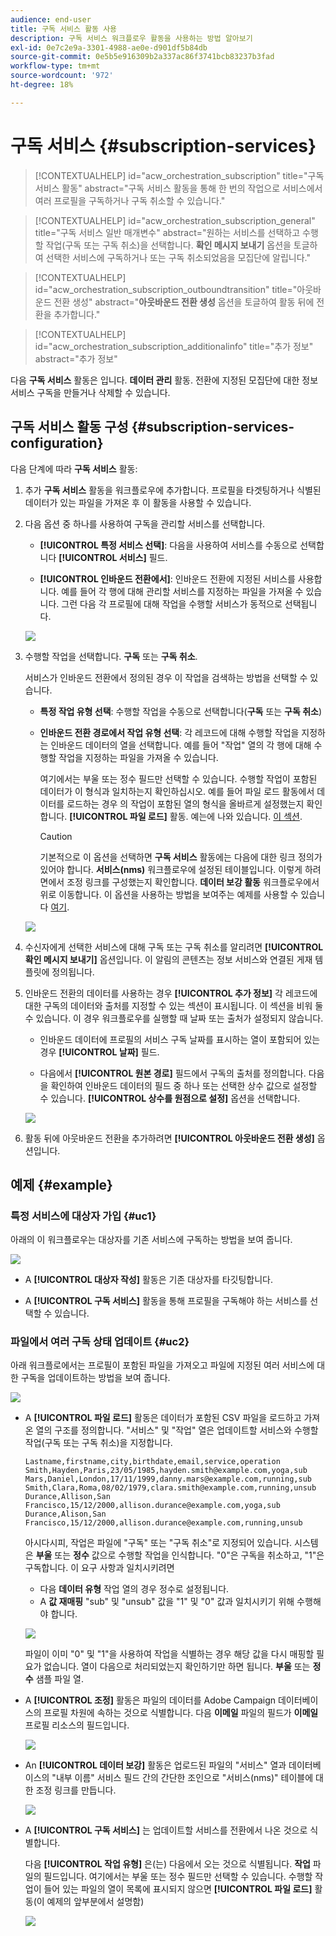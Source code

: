 ```yaml
---
audience: end-user
title: 구독 서비스 활동 사용
description: 구독 서비스 워크플로우 활동을 사용하는 방법 알아보기
exl-id: 0e7c2e9a-3301-4988-ae0e-d901df5b84db
source-git-commit: 0e5b5e916309b2a337ac86f3741bcb83237b3fad
workflow-type: tm+mt
source-wordcount: '972'
ht-degree: 18%

---
```


# 구독 서비스 {#subscription-services}

>[!CONTEXTUALHELP]
>id="acw_orchestration_subscription"
>title="구독 서비스 활동"
>abstract="구독 서비스 활동을 통해 한 번의 작업으로 서비스에서 여러 프로필을 구독하거나 구독 취소할 수 있습니다."

>[!CONTEXTUALHELP]
>id="acw_orchestration_subscription_general"
>title="구독 서비스 일반 매개변수"
>abstract="원하는 서비스를 선택하고 수행할 작업(구독 또는 구독 취소)을 선택합니다. **확인 메시지 보내기** 옵션을 토글하여 선택한 서비스에 구독하거나 또는 구독 취소되었음을 모집단에 알립니다."

>[!CONTEXTUALHELP]
>id="acw_orchestration_subscription_outboundtransition"
>title="아웃바운드 전환 생성"
>abstract="**아웃바운드 전환 생성** 옵션을 토글하여 활동 뒤에 전환을 추가합니다."

>[!CONTEXTUALHELP]
>id="acw_orchestration_subscription_additionalinfo"
>title="추가 정보"
>abstract="추가 정보"

다음 **구독 서비스** 활동은 입니다. **데이터 관리** 활동. 전환에 지정된 모집단에 대한 정보 서비스 구독을 만들거나 삭제할 수 있습니다.

## 구독 서비스 활동 구성 {#subscription-services-configuration}

다음 단계에 따라 **구독 서비스** 활동:

1. 추가 **구독 서비스** 활동을 워크플로우에 추가합니다. 프로필을 타겟팅하거나 식별된 데이터가 있는 파일을 가져온 후 이 활동을 사용할 수 있습니다.

1. 다음 옵션 중 하나를 사용하여 구독을 관리할 서비스를 선택합니다.

   * **[!UICONTROL 특정 서비스 선택]**: 다음을 사용하여 서비스를 수동으로 선택합니다 **[!UICONTROL 서비스]** 필드.

   * **[!UICONTROL 인바운드 전환에서]**: 인바운드 전환에 지정된 서비스를 사용합니다. 예를 들어 각 행에 대해 관리할 서비스를 지정하는 파일을 가져올 수 있습니다. 그런 다음 각 프로필에 대해 작업을 수행할 서비스가 동적으로 선택됩니다.

   ![](../assets/workflow-subscription-service.png)

1. 수행할 작업을 선택합니다. **구독** 또는 **구독 취소**.

   서비스가 인바운드 전환에서 정의된 경우 이 작업을 검색하는 방법을 선택할 수 있습니다.

   * **특정 작업 유형 선택**: 수행할 작업을 수동으로 선택합니다(**구독** 또는 **구독 취소**)

   * **인바운드 전환 경로에서 작업 유형 선택**: 각 레코드에 대해 수행할 작업을 지정하는 인바운드 데이터의 열을 선택합니다. 예를 들어 &quot;작업&quot; 열의 각 행에 대해 수행할 작업을 지정하는 파일을 가져올 수 있습니다.

     여기에서는 부울 또는 정수 필드만 선택할 수 있습니다. 수행할 작업이 포함된 데이터가 이 형식과 일치하는지 확인하십시오. 예를 들어 파일 로드 활동에서 데이터를 로드하는 경우 의 작업이 포함된 열의 형식을 올바르게 설정했는지 확인합니다. **[!UICONTROL 파일 로드]** 활동. 예는에 나와 있습니다. [이 섹션](#uc2).

     >[!CAUTION]
     >
     >기본적으로 이 옵션을 선택하면 **구독 서비스** 활동에는 다음에 대한 링크 정의가 있어야 합니다. **서비스(nms)** 워크플로우에 설정된 테이블입니다. 이렇게 하려면에서 조정 링크를 구성했는지 확인합니다. **데이터 보강 활동** 워크플로우에서 위로 이동합니다. 이 옵션을 사용하는 방법을 보여주는 예제를 사용할 수 있습니다 [여기](#uc2).

   ![](../assets/workflow-subscription-service-inbound.png)

1. 수신자에게 선택한 서비스에 대해 구독 또는 구독 취소를 알리려면 **[!UICONTROL 확인 메시지 보내기]** 옵션입니다. 이 알림의 콘텐츠는 정보 서비스와 연결된 게재 템플릿에 정의됩니다.

1. 인바운드 전환의 데이터를 사용하는 경우 **[!UICONTROL 추가 정보]** 각 레코드에 대한 구독의 데이터와 출처를 지정할 수 있는 섹션이 표시됩니다. 이 섹션을 비워 둘 수 있습니다. 이 경우 워크플로우를 실행할 때 날짜 또는 출처가 설정되지 않습니다.

   * 인바운드 데이터에 프로필의 서비스 구독 날짜를 표시하는 열이 포함되어 있는 경우 **[!UICONTROL 날짜]** 필드.

   * 다음에서 **[!UICONTROL 원본 경로]** 필드에서 구독의 출처를 정의합니다. 다음을 확인하여 인바운드 데이터의 필드 중 하나 또는 선택한 상수 값으로 설정할 수 있습니다. **[!UICONTROL 상수를 원점으로 설정]** 옵션을 선택합니다.

   ![](../assets/workflow-subscription-service-additional.png)

1. 활동 뒤에 아웃바운드 전환을 추가하려면 **[!UICONTROL 아웃바운드 전환 생성]** 옵션입니다.

## 예제 {#example}

### 특정 서비스에 대상자 가입 {#uc1}

아래의 이 워크플로우는 대상자를 기존 서비스에 구독하는 방법을 보여 줍니다.

![](../assets/workflow-subscription-service-uc1.png)

* A **[!UICONTROL 대상자 작성]** 활동은 기존 대상자를 타깃팅합니다.

* A **[!UICONTROL 구독 서비스]** 활동을 통해 프로필을 구독해야 하는 서비스를 선택할 수 있습니다.

### 파일에서 여러 구독 상태 업데이트 {#uc2}

아래 워크플로에서는 프로필이 포함된 파일을 가져오고 파일에 지정된 여러 서비스에 대한 구독을 업데이트하는 방법을 보여 줍니다.

![](../assets/workflow-subscription-service-uc2.png)

* A **[!UICONTROL 파일 로드]** 활동은 데이터가 포함된 CSV 파일을 로드하고 가져온 열의 구조를 정의합니다. &quot;서비스&quot; 및 &quot;작업&quot; 열은 업데이트할 서비스와 수행할 작업(구독 또는 구독 취소)을 지정합니다.

  ```
  Lastname,firstname,city,birthdate,email,service,operation
  Smith,Hayden,Paris,23/05/1985,hayden.smith@example.com,yoga,sub
  Mars,Daniel,London,17/11/1999,danny.mars@example.com,running,sub
  Smith,Clara,Roma,08/02/1979,clara.smith@example.com,running,unsub
  Durance,Allison,San Francisco,15/12/2000,allison.durance@example.com,yoga,sub
  Durance,Alison,San Francisco,15/12/2000,allison.durance@example.com,running,unsub
  ```

  아시다시피, 작업은 파일에 &quot;구독&quot; 또는 &quot;구독 취소&quot;로 지정되어 있습니다. 시스템은 **부울** 또는 **정수** 값으로 수행할 작업을 인식합니다. &quot;0&quot;은 구독을 취소하고, &quot;1&quot;은 구독합니다. 이 요구 사항과 일치시키려면
   * 다음 **데이터 유형** 작업 열의 경우 정수로 설정됩니다.
   * A **값 재매핑** &quot;sub&quot; 및 &quot;unsub&quot; 값을 &quot;1&quot; 및 &quot;0&quot; 값과 일치시키기 위해 수행해야 합니다.

  ![](../assets/workflow-subscription-service-uc2-mapping.png)

  파일이 이미 &quot;0&quot; 및 &quot;1&quot;을 사용하여 작업을 식별하는 경우 해당 값을 다시 매핑할 필요가 없습니다. 열이 다음으로 처리되었는지 확인하기만 하면 됩니다. **부울** 또는 **정수** 샘플 파일 열.

* A **[!UICONTROL 조정]** 활동은 파일의 데이터를 Adobe Campaign 데이터베이스의 프로필 차원에 속하는 것으로 식별합니다. 다음 **이메일** 파일의 필드가 **이메일** 프로필 리소스의 필드입니다.

  ![](../assets/workflow-subscription-service-uc2-reconciliation.png)

* An **[!UICONTROL 데이터 보강]** 활동은 업로드된 파일의 &quot;서비스&quot; 열과 데이터베이스의 &quot;내부 이름&quot; 서비스 필드 간의 간단한 조인으로 &quot;서비스(nms)&quot; 테이블에 대한 조정 링크를 만듭니다.

  ![](../assets/workflow-subscription-service-uc2-enrichment.png)

* A **[!UICONTROL 구독 서비스]** 는 업데이트할 서비스를 전환에서 나온 것으로 식별합니다.

  다음 **[!UICONTROL 작업 유형]** 은(는) 다음에서 오는 것으로 식별됩니다. **작업** 파일의 필드입니다. 여기에서는 부울 또는 정수 필드만 선택할 수 있습니다. 수행할 작업이 들어 있는 파일의 열이 목록에 표시되지 않으면 **[!UICONTROL 파일 로드]** 활동(이 예제의 앞부분에서 설명함)

  ![](../assets/workflow-subscription-service-uc2-subscription.png)
